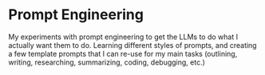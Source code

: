# Prompt Engineering
My experiments with prompt engineering to get the LLMs to do what I actually want them to do. Learning different styles of prompts, and creating a few template prompts that I can re-use for my main tasks (outlining, writing, researching, summarizing, coding, debugging, etc.)

